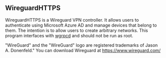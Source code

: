 WireguardHTTPS
--------------
WireguardHTTPS is a Wireguard VPN controller.
It allows users to authenticate using Microsoft Azure AD and manage devices that belong to them.
The intention is to allow users to create arbitrary networks.
This program interfaces with [wgrpcd](https://github.com/JonCooperWorks/wgrpcd) and should not be run as root.

"WireGuard" and the "WireGuard" logo are registered trademarks of Jason A. Donenfeld." You can download Wireguard at https://www.wireguard.com/
